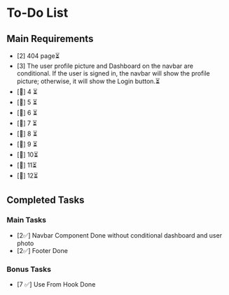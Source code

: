 # To-Do List


## Main Requirements

- [2] 404 page⏳
- [3]  The user profile picture and Dashboard on the navbar are conditional. If the user is signed in, the navbar will show the profile picture; otherwise, it will show the Login button.⏳
- [📝] 4 ⏳
- [📝] 5 ⏳
- [📝] 6 ⏳
- [📝] 7 ⏳
- [📝] 8 ⏳
- [📝] 9 ⏳
- [📝] 10⏳
- [📝] 11⏳
- [📝] 12⏳

## Completed Tasks
### Main Tasks
- [2✅] Navbar Component Done without conditional dashboard and user photo
- [2✅] Footer Done  
### Bonus Tasks
- [7 ✅] Use From Hook Done

